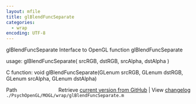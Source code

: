 ```yaml
---
layout: mfile
title: glBlendFuncSeparate
categories:
  - wrap
encoding: UTF-8
---
```


glBlendFuncSeparate  Interface to OpenGL function glBlendFuncSeparate

usage:  glBlendFuncSeparate( srcRGB, dstRGB, srcAlpha, dstAlpha )

C function:  void glBlendFuncSeparate(GLenum srcRGB, GLenum dstRGB, GLenum srcAlpha, GLenum dstAlpha)


<div class="code_header" style="text-align:right;">
  <span style="float:left;">Path&nbsp;&nbsp;</span> <span class="counter">Retrieve <a href=
  "https://raw.github.com/Psychtoolbox-3/Psychtoolbox-3/beta/./PsychOpenGL/MOGL/wrap/glBlendFuncSeparate.m">current version from GitHub</a> | View <a href=
  "https://github.com/Psychtoolbox-3/Psychtoolbox-3/commits/beta/./PsychOpenGL/MOGL/wrap/glBlendFuncSeparate.m">changelog</a></span>
</div>
<div class="code">
  <code>./PsychOpenGL/MOGL/wrap/glBlendFuncSeparate.m</code>
</div>
